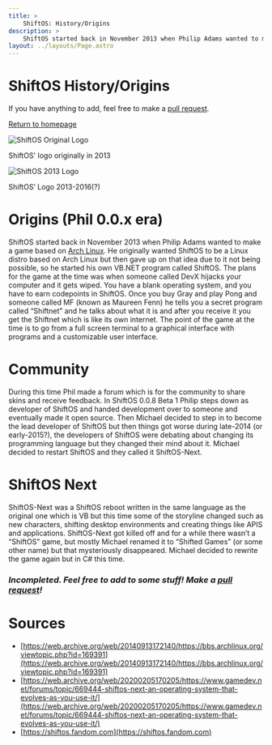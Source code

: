 ```yaml
---
title: > 
    ShiftOS: History/Origins
description: >
    ShiftOS started back in November 2013 when Philip Adams wanted to make a game based on Arch Linux. He originally wanted ShiftOS to be a Linux distro based on Arch Linux but then gave up on that idea due to it not being possible, so he started his own VB.NET program called ShiftOS.
layout: ../layouts/Page.astro
---
```


# ShiftOS History/Origins
If you have anything to add, feel free to make a [pull request](https://github.com/Alee14/shiftos-website).

[Return to homepage](../)
    
![ShiftOS Original Logo](../assets/images/shiftos_arch.jpeg)
<p>ShiftOS' logo originally in 2013</p>

![ShiftOS 2013 Logo](../assets/images/shiftos_phil.png)

ShiftOS’ Logo 2013-2016(?)
# Origins (Phil 0.0.x era)
ShiftOS started back in November 2013 when Philip Adams wanted to make a game based on [Arch Linux](https://web.archive.org/web/20140913172140/https://bbs.archlinux.org/viewtopic.php?id=169391). He originally wanted ShiftOS to be a Linux distro based on Arch Linux but then gave up on that idea due to it not being possible, so he started his own VB.NET program called ShiftOS. The plans for the game at the time was when someone called DevX hijacks your computer and it gets wiped. You have a blank operating system, and you have to earn codepoints in ShiftOS. Once you buy Gray and play Pong and someone called MF (known as Maureen Fenn) he tells you a secret program called “Shiftnet” and he talks about what it is and after you receive it you get the Shiftnet which is like its own internet. The point of the game at the time is to go from a full screen terminal to a graphical interface with programs and a customizable user interface.
# Community
During this time Phil made a forum which is for the community to share skins and receive feedback. In ShiftOS 0.0.8 Beta 1 Philip steps down as developer of ShiftOS and handed development over to someone and eventually made it open source. Then Michael decided to step in to become the lead developer of ShiftOS but then things got worse during late-2014 (or early-2015?), the developers of ShiftOS were debating about changing its programming language but they changed their mind about it. Michael decided to restart ShiftOS and they called it ShiftOS-Next.
# ShiftOS Next
ShiftOS-Next was a ShiftOS reboot written in the same language as the original one which is VB but this time some of the storyline changed such as new characters, shifting desktop environments and creating things like APIS and applications. ShiftOS-Next got killed off and for a while there wasn’t a “ShiftOS” game, but mostly Michael renamed it to “Shifted Games” (or some other name) but that mysteriously disappeared. Michael decided to rewrite the game again but in C# this time.
### *Incompleted. Feel free to add to some stuff! Make a [pull request](https://github.com/Alee14/shiftos-website)!*
# Sources
- [https://web.archive.org/web/20140913172140/https://bbs.archlinux.org/viewtopic.php?id=169391](https://web.archive.org/web/20140913172140/https://bbs.archlinux.org/viewtopic.php?id=169391)
- [https://web.archive.org/web/20200205170205/https://www.gamedev.net/forums/topic/669444-shiftos-next-an-operating-system-that-evolves-as-you-use-it/](https://web.archive.org/web/20200205170205/https://www.gamedev.net/forums/topic/669444-shiftos-next-an-operating-system-that-evolves-as-you-use-it/)
- [https://shiftos.fandom.com](https://shiftos.fandom.com)